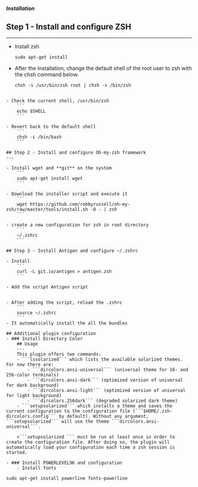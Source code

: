 ##### Installation

## Step 1 - Install and configure ZSH
---

- Install zsh
    ```
    sudo apt-get install
    ```

- After the installation, change the default shell of the root user to zsh with the chsh command below.
    ```
    chsh -s /usr/bin/zsh root | chsh -s /bin/zsh
```
    
- Check the current shell, /usr/bin/zsh
    ```
    echo $SHELL
    ```

- Revert back to the default shell
    ```
    chsh -s /bin/bash
    ```

## Step 2 - Install and configure Oh-my-zsh framework
---

- Install wget and **git** on the system
    ```
    sudo apt-get install wget
    ```

- Download the installer script and execute it
    ```
    wget https://github.com/robbyrussell/oh-my-zsh/raw/master/tools/install.sh -O - | zsh
    ```

- create a new configuration for zsh in root directory
    ```
    ~/.zshrc
    ```

## Step 3 - Install Antigen and configure ~/.zshrc

- Install 
    ```
    curl -L git.io/antigen > antigen.zsh
    ```

- Add the script Antigen script


- After adding the script, reload the .zshrc
    ```
    source ~/.zshrc
    ```
- It automatically install the all the bundles

## Additional plugin configuration
- ### Install Directory Color
    ## Usage
    ---
    This plugin offers two commands:
    - ```lssolarized``` which lists the available solarized themes. For now there are:      
        - ```dircolors.ansi-universal``` (universal theme for 16- and 256-color terminals)
        - ```dircolors.ansi-dark``` (optimized version of universal for dark background)
        - ```dircolors.ansi-light``` (optimized version of universal for light background)
        - ```dircolors.256dark``` (degraded solarized dark theme)
    - ```setupsolarized``` which installs a theme and saves the current configuration to the configuration file (```$HOME/.zsh-dircolors.config``` by default). Without any argument, ```setupsolarized``` will use the theme ```dircolors.ansi-universal```.

    >```setupsolarized ``` must be run at least once in order to create the configuration file. After doing so, the plugin will automatically load your configuration each time a zsh session is started.

- ### Install POWERLEVEL9K and configuration
    - Install fonts

sudo apt-get install powerline fonts-powerline

